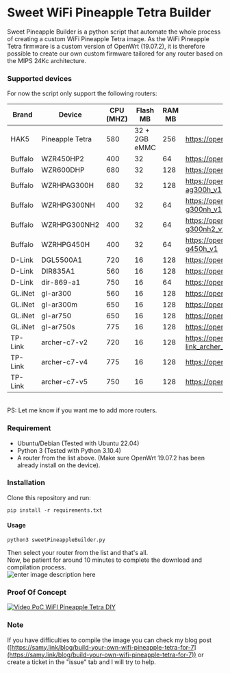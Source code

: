 # Sweet WiFi Pineapple Tetra Builder

Sweet Pineapple Builder is a python script that automate the whole process of creating a custom WiFi Pineapple Tetra image. As the WiFi Pineapple Tetra firmware is a custom version of OpenWrt (19.07.2), it is therefore possible to create our own custom firmware tailored for any router based on the MIPS 24Kc architecture.

### Supported devices

For now the script only support the following routers:

Brand       | Device         | CPU (MHZ)         | Flash MB| RAM MB | More info|
-------------|-------------| -----------| -----------| -----------| -----------|
HAK5  | Pineapple Tetra | 580 |32 + 2GB eMMC|256|https://openwrt.org/toh/hwdata/hak5/hak5_wifi_pineapple_mark_7
Buffalo  | WZR450HP2 | 400 |32|64|https://openwrt.org/toh/buffalo/wzr-450hp2
Buffalo  | WZR600DHP | 680 |32|128|https://openwrt.org/toh/hwdata/buffalo/buffalo_wzr-600dhp
Buffalo  | WZRHPAG300H | 680 |32|128|https://openwrt.org/toh/hwdata/buffalo/buffalo_wzr-hp-ag300h_v1
Buffalo  | WZRHPG300NH | 400 |32|64|https://openwrt.org/toh/hwdata/buffalo/buffalo_wzr-hp-g300nh_v1
Buffalo  | WZRHPG300NH2 | 400 |32|64|https://openwrt.org/toh/hwdata/buffalo/buffalo_wzr-hp-g300nh2_v2
Buffalo  | WZRHPG450H | 400 |32|64|https://openwrt.org/toh/hwdata/buffalo/buffalo_wzr-hp-g450h_v1
D-Link   | DGL5500A1 | 720 |16|128|https://openwrt.org/toh/hwdata/d-link/d-link_dgl-5500_a1
D-Link   | DIR835A1 | 560 |16|128|https://openwrt.org/toh/d-link/dir-835_a1
D-Link   | dir-869-a1 | 750 |16|64|https://openwrt.org/toh/hwdata/d-link/d-link_dir-869_a1
GL.iNet  | gl-ar300 | 560 |16|128|https://openwrt.org/toh/hwdata/gl.inet/gl.inet_gl-ar300
GL.iNet  | gl-ar300m | 650 |16|128|https://openwrt.org/toh/gl.inet/gl-ar300m
GL.iNet  | gl-ar750 | 650 |16|128|https://openwrt.org/toh/hwdata/gl.inet/gl.inet_gl-ar750
GL.iNet  | gl-ar750s | 775 |16|128|https://openwrt.org/toh/hwdata/gl.inet/gl.inet_gl-ar750s
TP-Link  | archer-c7-v2 | 720 |16|128|https://openwrt.org/toh/hwdata/tp-link/tp-link_archer_c7_ac1750_v2.0
TP-Link  | archer-c7-v4 | 775 |16|128|https://openwrt.org/toh/hwdata/tp-link/tp-link_archer_c7_v4
TP-Link  | archer-c7-v5 | 750 |16|128|https://openwrt.org/toh/hwdata/tp-link/tp-link_archer_c7_v5
<br>
PS: Let me know if you want me to add more routers. 

### Requirement
-   Ubuntu/Debian (Tested with Ubuntu 22.04)
-   Python 3 (Tested with Python 3.10.4)
-   A router from the list above. (Make sure OpenWrt 19.07.2 has been already install on the device).

### Installation

Clone this repository and run:
```shell
pip install -r requirements.txt
```

#### Usage
```shell
python3 sweetPineappleBuilder.py 
```
Then select your router from the list and that's all.<br>
Now, be patient for around 10 minutes to complete the download and compilation process.<br>
![enter image description here](https://raw.githubusercontent.com/Nwqda/Sweet-Pineapple-Builder/master/cake/seed/Sweet-screenshot.png)

### Proof Of Concept
[![Video PoC WiFI Pineapple Tetra DIY](https://i.ibb.co/7gXHL9q/500px-youtube-social-play.png)](https://www.youtube.com/watch?v=B5So8t2lyR4)


### Note
If you have difficulties to compile the image you can check my blog post ([https://samy.link/blog/build-your-own-wifi-pineapple-tetra-for-7](https://samy.link/blog/build-your-own-wifi-pineapple-tetra-for-7)) or create a ticket in the "issue" tab and I will try to help.
